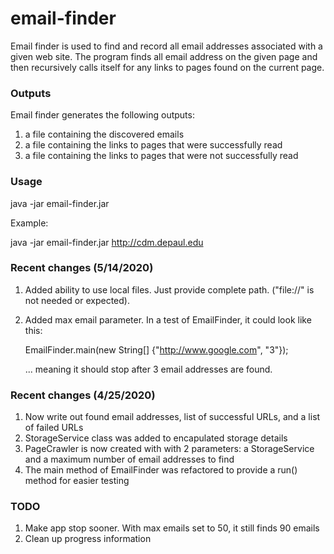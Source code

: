 # email-finder
Email finder is used to find and record all email addresses associated with a given web site.
The program finds all email address on the given page and then recursively calls itself for 
any links to pages found on the current page.

### Outputs
Email finder generates the following outputs:
1. a file containing the discovered emails
1. a file containing the links to pages that were successfully read
1. a file containing the links to pages that were not successfully read

### Usage
java -jar email-finder.jar <a URL>

Example:

java -jar email-finder.jar http://cdm.depaul.edu

### Recent changes (5/14/2020)
1. Added ability to use local files.  Just provide complete path. ("file://" is not needed or expected).
1. Added max email parameter.  In a test of EmailFinder, it could look like this:
   
   EmailFinder.main(new String[] {"http://www.google.com", "3"});
   
   ... meaning it should stop after 3 email addresses are found.
   
### Recent changes (4/25/2020)
1. Now write out found email addresses, list of successful URLs, and a list of failed URLs
1. StorageService class was added to encapulated storage details
1. PageCrawler is now created with with 2 parameters: a StorageService and a maximum number of email addresses to find
1. The main method of EmailFinder was refactored to provide a run() method for easier testing

### TODO
1. Make app stop sooner.  With max emails set to 50, it still finds 90 emails
1. Clean up progress information